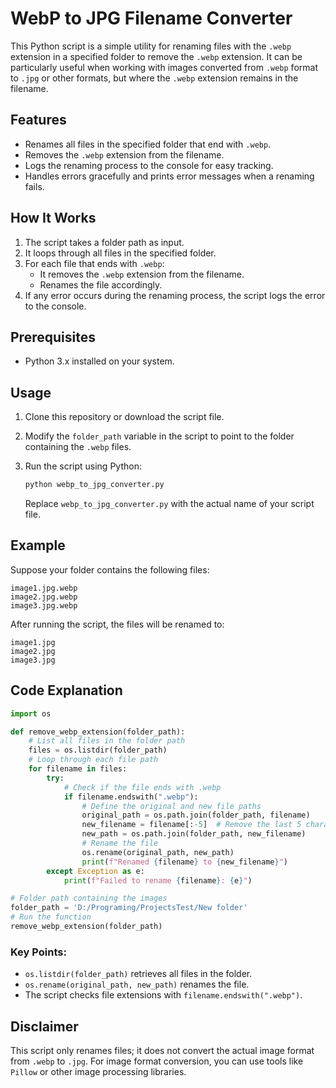# WebP to JPG Filename Converter

This Python script is a simple utility for renaming files with the `.webp` extension in a specified folder to remove the `.webp` extension. It can be particularly useful when working with images converted from `.webp` format to `.jpg` or other formats, but where the `.webp` extension remains in the filename.

## Features

- Renames all files in the specified folder that end with `.webp`.
- Removes the `.webp` extension from the filename.
- Logs the renaming process to the console for easy tracking.
- Handles errors gracefully and prints error messages when a renaming fails.

## How It Works

1. The script takes a folder path as input.
2. It loops through all files in the specified folder.
3. For each file that ends with `.webp`:
   - It removes the `.webp` extension from the filename.
   - Renames the file accordingly.
4. If any error occurs during the renaming process, the script logs the error to the console.

## Prerequisites

- Python 3.x installed on your system.

## Usage

1. Clone this repository or download the script file.
2. Modify the `folder_path` variable in the script to point to the folder containing the `.webp` files.
3. Run the script using Python:

   ```bash
   python webp_to_jpg_converter.py
   ```

   Replace `webp_to_jpg_converter.py` with the actual name of your script file.

## Example

Suppose your folder contains the following files:

```
image1.jpg.webp
image2.jpg.webp
image3.jpg.webp
```

After running the script, the files will be renamed to:

```
image1.jpg
image2.jpg
image3.jpg
```

## Code Explanation

```python
import os

def remove_webp_extension(folder_path):
    # List all files in the folder path
    files = os.listdir(folder_path)
    # Loop through each file path
    for filename in files:
        try:
            # Check if the file ends with .webp
            if filename.endswith(".webp"):
                # Define the original and new file paths
                original_path = os.path.join(folder_path, filename)
                new_filename = filename[:-5]  # Remove the last 5 characters (".webp")
                new_path = os.path.join(folder_path, new_filename)
                # Rename the file
                os.rename(original_path, new_path)
                print(f"Renamed {filename} to {new_filename}")
        except Exception as e:
            print(f"Failed to rename {filename}: {e}")

# Folder path containing the images
folder_path = 'D:/Programing/ProjectsTest/New folder'
# Run the function
remove_webp_extension(folder_path)
```

### Key Points:
- `os.listdir(folder_path)` retrieves all files in the folder.
- `os.rename(original_path, new_path)` renames the file.
- The script checks file extensions with `filename.endswith(".webp")`.

## Disclaimer

This script only renames files; it does not convert the actual image format from `.webp` to `.jpg`. For image format conversion, you can use tools like `Pillow` or other image processing libraries.

